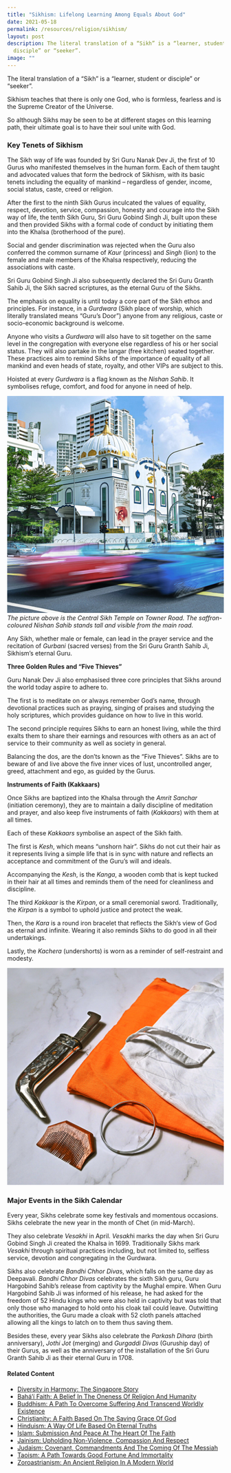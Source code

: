 ```yaml
---
title: "Sikhism: Lifelong Learning Among Equals About God"
date: 2021-05-18
permalink: /resources/religion/sikhism/
layout: post
description: The literal translation of a “Sikh” is a “learner, student or
  disciple” or “seeker”.
image: ""
---
```

The literal translation of a “Sikh” is a “learner, student or disciple” or “seeker”.
 
Sikhism teaches that there is only one God, who is formless, fearless and is the Supreme Creator of the Universe.  
 
So although Sikhs may be seen to be at different stages on this learning path, their ultimate goal is to have their soul unite with God. 
 
### Key Tenets of Sikhism
 
The Sikh way of life was founded by Sri Guru Nanak Dev Ji, the first of 10 Gurus who manifested themselves in the human form. Each of them taught and advocated values that form the bedrock of Sikhism, with its basic tenets including the equality of mankind – regardless of gender, income, social status, caste, creed or religion.
 
After the first to the ninth Sikh Gurus inculcated the values of equality, respect, devotion, service, compassion, honesty and courage into the Sikh way of life, the tenth Sikh Guru, Sri Guru Gobind Singh Ji, built upon these and then provided Sikhs with a formal code of conduct by initiating them into the Khalsa (brotherhood of the pure). 
 
Social and gender discrimination was rejected when the Guru also conferred the common surname of *Kaur* (princess) and *Singh* (lion) to the female and male members of the Khalsa respectively, reducing the associations with caste.
 
Sri Guru Gobind Singh Ji also subsequently declared the Sri Guru Granth Sahib Ji, the Sikh sacred scriptures, as the eternal Guru of the Sikhs.
 
The emphasis on equality is until today a core part of the Sikh ethos and principles. For instance, in a *Gurdwara* (Sikh place of worship, which literally translated means “Guru’s Door”) anyone from any religious, caste or socio-economic background is welcome. 
 
Anyone who visits a *Gurdwara* will also have to sit together on the same level in the congregation with everyone else regardless of his or her social status. They will also partake in the langar (free kitchen) seated together. These practices aim to remind Sikhs of the importance of equality of all mankind and even heads of state, royalty, and other VIPs are subject to this. 
 
Hoisted at every *Gurdwara* is a flag known as the *Nishan Sahib*. It symbolises refuge, comfort, and food for anyone in need of help.
 
![Central Sikh Temple](/images/religion/central-sikh-gurdwara.jpg)
*The picture above is the Central Sikh Temple on Towner Road. The saffron-coloured Nishan Sahib stands tall and visible from the main road.*
 
Any Sikh, whether male or female, can lead in the prayer service and the recitation of *Gurbani* (sacred verses) from the Sri Guru Granth Sahib Ji, Sikhism’s eternal Guru. 
 
**Three Golden Rules and “Five Thieves”**
 
Guru Nanak Dev Ji also emphasised three core principles that Sikhs around the world today aspire to adhere to. 
 
The first is to meditate on or always remember God’s name, through devotional practices such as praying, singing of praises and studying the holy scriptures, which provides guidance on how to live in this world.
 
The second principle requires Sikhs to earn an honest living, while the third exalts them to share their earnings and resources with others as an act of service to their community as well as society in general.
 
Balancing the dos, are the don’ts known as the “Five Thieves”. Sikhs are to beware of and live above the five inner vices of lust, uncontrolled anger, greed, attachment and ego, as guided by the Gurus.
 
**Instruments of Faith (Kakkaars)**
 
Once Sikhs are baptized into the Khalsa through the *Amrit Sanchar* (initiation ceremony), they are to maintain a daily discipline of meditation and prayer, and also keep five instruments of faith (*Kakkaars*) with them at all times. 
 
Each of these *Kakkaars* symbolise an aspect of the Sikh faith. 
 
The first is *Kesh*, which means “unshorn hair”. Sikhs do not cut their hair as it represents living a simple life that is in sync with nature and reflects an acceptance and commitment of the Guru’s will and ideals. 
 
Accompanying the *Kesh*, is the *Kanga*, a wooden comb that is kept tucked in their hair at all times and reminds them of the need for cleanliness and discipline.
 
The third *Kakkaar* is the *Kirpan*, or a small ceremonial sword. Traditionally, the *Kirpan* is a symbol to uphold justice and protect the weak.
 
Then, the *Kara* is a round iron bracelet that reflects the Sikh‘s view of God as eternal and infinite. Wearing it also reminds Sikhs to do good in all their undertakings.
 
Lastly, the *Kachera* (undershorts) is worn as a reminder of self-restraint and modesty.
 
![Instruments of Faith (Kakkaars)](/images/religion/sikhism-instruments-of-faith-kakkaars.jpg)
 
### Major Events in the Sikh Calendar
 
Every year, Sikhs celebrate some key festivals and momentous occasions. Sikhs celebrate the new year in the month of Chet (in mid-March). 
 
They also celebrate *Vesakhi* in April. *Vesakh*i marks the day when Sri Guru Gobind Singh Ji created the Khalsa in 1699. Traditionally Sikhs mark *Vesakhi* through spiritual practices including, but not limited to, selfless service, devotion and congregating in the Gurdwara.
 
Sikhs also celebrate *Bandhi Chhor Diva*s, which falls on the same day as Deepavali. *Bandhi Chhor Divas* celebrates the sixth Sikh guru, Guru Hargobind Sahib’s release from captivity by the Mughal empire. When Guru Hargobind Sahib Ji was informed of his release, he had asked for the freedom of 52 Hindu kings who were also held in captivity but was told that only those who managed to hold onto his cloak tail could leave. Outwitting the authorities, the Guru made a cloak with 52 cloth panels attached allowing all the kings to latch on to them thus saving them.
 
Besides these, every year Sikhs also celebrate the *Parkash Dihara* (birth anniversary), *Jothi Jot* (merging) and *Gurgaddi Divas* (Guruship day) of their Gurus, as well as the anniversary of the installation of the Sri Guru Granth Sahib Ji as their eternal Guru in 1708.

#### Related Content
* [Diversity in Harmony: The Singapore Story](https://www.harmonycircle.sg/resources/religion/diversity-in-harmony/)
* [Bahá’í Faith: A Belief In The Oneness Of Religion And Humanity](https://www.harmonycircle.sg/resources/religion/bahai-faith/)
* [Buddhism: A Path To Overcome Suffering And Transcend Worldly Existence](https://www.harmonycircle.sg/resources/religion/buddhism/)
* [Christianity: A Faith Based On The Saving Grace Of God](https://www.harmonycircle.sg/resources/religion/christianity/)
* [Hinduism: A Way Of Life Based On Eternal Truths](https://www.harmonycircle.sg/resources/religion/hinduism/)
* [Islam: Submission And Peace At The Heart Of The Faith](https://www.harmonycircle.sg/resources/religion/islam/)
* [Jainism: Upholding Non-Violence, Compassion And Respect](https://www.harmonycircle.sg/resources/religion/jainism/)
* [Judaism: Covenant, Commandments And The Coming Of The Messiah](https://www.harmonycircle.sg/resources/religion/judaism/)
* [Taoism: A Path Towards Good Fortune And Immortality](https://www.harmonycircle.sg/resources/religion/taoism/)
* [Zoroastrianism: An Ancient Religion In A Modern World](https://www.harmonycircle.sg/resources/religion/zoroastrianism/)